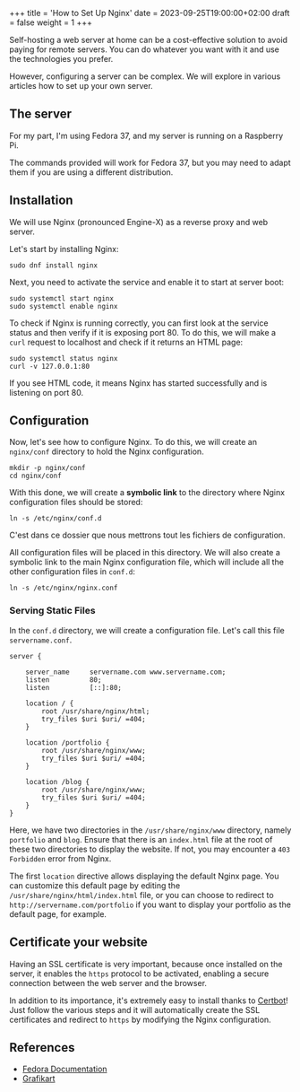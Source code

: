 +++
title = 'How to Set Up Nginx'
date = 2023-09-25T19:00:00+02:00
draft = false
weight = 1 
+++

Self-hosting a web server at home can be a cost-effective solution to avoid paying for remote servers. You can do whatever you want with it and use the technologies you prefer.

However, configuring a server can be complex. We will explore in various articles how to set up your own server.

## The server

For my part, I'm using Fedora 37, and my server is running on a Raspberry Pi.

The commands provided will work for Fedora 37, but you may need to adapt them if you are using a different distribution.

## Installation

We will use Nginx (pronounced Engine-X) as a reverse proxy and web server.

Let's start by installing Nginx:
```shell
sudo dnf install nginx
```

Next, you need to activate the service and enable it to start at server boot:
```shell
sudo systemctl start nginx
sudo systemctl enable nginx
```

To check if Nginx is running correctly, you can first look at the service status and then verify if it is exposing port 80. To do this, we will make a `curl` request to localhost and check if it returns an HTML page:
```shell
sudo systemctl status nginx
curl -v 127.0.0.1:80
```

If you see HTML code, it means Nginx has started successfully and is listening on port 80.


## Configuration

Now, let's see how to configure Nginx. To do this, we will create an `nginx/conf` directory to hold the Nginx configuration.

```shell
mkdir -p nginx/conf
cd nginx/conf
```

With this done, we will create a **symbolic link** to the directory where Nginx configuration files should be stored:

```shell
ln -s /etc/nginx/conf.d
```

C'est dans ce dossier que nous mettrons tout les fichiers de configuration.

All configuration files will be placed in this directory. We will also create a symbolic link to the main Nginx configuration file, which will include all the other configuration files in `conf.d`:

```shell
ln -s /etc/nginx/nginx.conf
```

### Serving Static Files

In the `conf.d` directory, we will create a configuration file. Let's call this file `servername.conf`.

```shell
server {

    server_name     servername.com www.servername.com;
    listen          80;
    listen          [::]:80;

    location / {
        root /usr/share/nginx/html;
        try_files $uri $uri/ =404;
    }

    location /portfolio {
        root /usr/share/nginx/www;
        try_files $uri $uri/ =404;
    }

    location /blog {
        root /usr/share/nginx/www;
        try_files $uri $uri/ =404;
    }
}
```

Here, we have two directories in the `/usr/share/nginx/www` directory, namely `portfolio` and `blog`. Ensure that there is an `index.html` file at the root of these two directories to display the website. If not, you may encounter a `403 Forbidden` error from Nginx.

The first `location` directive allows displaying the default Nginx page. You can customize this default page by editing the `/usr/share/nginx/html/index.html` file, or you can choose to redirect to `http://servername.com/portfolio` if you want to display your portfolio as the default page, for example.

## Certificate your website

Having an SSL certificate is very important, because once installed on the server, it enables the `https` protocol to be activated, enabling a secure connection between the web server and the browser.

In addition to its importance, it's extremely easy to install thanks to [Certbot](https://certbot.eff.org/instructions)! Just follow the various steps and it will automatically create the SSL certificates and redirect to `https` by modifying the Nginx configuration.

## References
 - [Fedora Documentation](https://doc.fedora-fr.org/wiki/Nginx)
 - [Grafikart](https://grafikart.fr/tutoriels/nginx-692)

